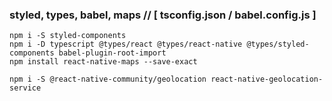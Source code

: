 ### styled, types, babel, maps // [ tsconfig.json / babel.config.js ]
```
npm i -S styled-components
npm i -D typescript @types/react @types/react-native @types/styled-components babel-plugin-root-import
npm install react-native-maps --save-exact
```
```
npm i -S @react-native-community/geolocation react-native-geolocation-service
```
